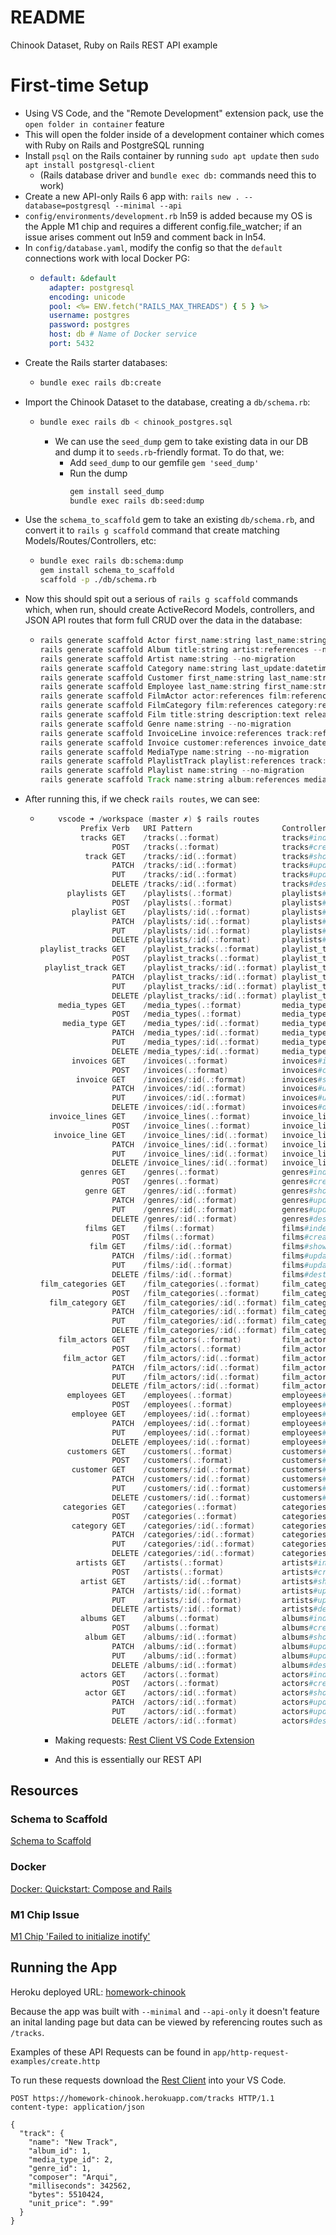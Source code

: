 # README

Chinook Dataset, Ruby on Rails REST API example

# First-time Setup

- Using VS Code, and the "Remote Development" extension pack, use the `open folder in container` feature
- This will open the folder inside of a development container which comes with Ruby on Rails and PostgreSQL running
- Install `psql` on the Rails container by running `sudo apt update` then `sudo apt install postgresql-client`
  - (Rails database driver and `bundle exec db:` commands need this to work)
- Create a new API-only Rails 6 app with: `rails new . --database=postgresql --minimal --api`
- `config/environments/development.rb` ln59 is added because my OS is the Apple M1 chip and requires a different config.file_watcher; if an issue arises comment out ln59 and comment back in ln54.
- In `config/database.yaml`, modify the config so that the `default` connections work with local Docker PG:
  - ```yaml
    default: &default
      adapter: postgresql
      encoding: unicode
      pool: <%= ENV.fetch("RAILS_MAX_THREADS") { 5 } %>
      username: postgres
      password: postgres
      host: db # Name of Docker service
      port: 5432
    ```
- Create the Rails starter databases:
  - ```sh
    bundle exec rails db:create
    ```
- Import the Chinook Dataset to the database, creating a `db/schema.rb`:
  - ```sh
    bundle exec rails db < chinook_postgres.sql
    ```
    - We can use the `seed_dump` gem to take existing data in our DB and dump it to `seeds.rb`-friendly format. To do that, we:
      - Add `seed_dump` to our gemfile `gem 'seed_dump'` 
      - Run the dump
        ```sh
        gem install seed_dump
        bundle exec rails db:seed:dump
        ```
- Use the `schema_to_scaffold` gem to take an existing `db/schema.rb`, and convert it to `rails g scaffold` command that create matching Models/Routes/Controllers, etc:
  - ```sh
    bundle exec rails db:schema:dump
    gem install schema_to_scaffold
    scaffold -p ./db/schema.rb
    ```
- Now this should spit out a serious of `rails g scaffold` commands which, when run, should create ActiveRecord Models, controllers, and JSON API routes that form full CRUD over the data in the database:
  - ```groovy
    rails generate scaffold Actor first_name:string last_name:string last_update:datetime --no-migration
    rails generate scaffold Album title:string artist:references --no-migration
    rails generate scaffold Artist name:string --no-migration
    rails generate scaffold Category name:string last_update:datetime --no-migration
    rails generate scaffold Customer first_name:string last_name:string company:string address:string city:string state:string country:string   postal_code:string phone:string fax:string email:string support_rep:references --no-migration
    rails generate scaffold Employee last_name:string first_name:string title:string reports_to:integer birth_date:datetime hire_date:datetime address:string   city:string state:string country:string postal_code:string phone:string fax:string email:string --no-migration
    rails generate scaffold FilmActor actor:references film:references last_update:datetime --no-migration
    rails generate scaffold FilmCategory film:references category:references last_update:datetime --no-migration
    rails generate scaffold Film title:string description:text release_year:integer language:references rental_duration:integer rental_rate:decimal   length:integer replacement_cost:decimal rating:text last_update:datetime special_features:text fulltext:tsvector --no-migration
    rails generate scaffold Genre name:string --no-migration
    rails generate scaffold InvoiceLine invoice:references track:references unit_price:decimal quantity:integer --no-migration
    rails generate scaffold Invoice customer:references invoice_date:datetime billing_address:string billing_city:string billing_state:string   billing_country:string billing_postal_code:string total:decimal --no-migration
    rails generate scaffold MediaType name:string --no-migration
    rails generate scaffold PlaylistTrack playlist:references track:references --no-migration
    rails generate scaffold Playlist name:string --no-migration
    rails generate scaffold Track name:string album:references media_type:references genre:references composer:string milliseconds:integer bytes:integer  unit_price:decimal --no-migration
    ```
- After running this, if we check `rails routes`, we can see:
  - ```ps1
        vscode ➜ /workspace (master ✗) $ rails routes
             Prefix Verb   URI Pattern                    Controller#Action
             tracks GET    /tracks(.:format)              tracks#index
                    POST   /tracks(.:format)              tracks#create
              track GET    /tracks/:id(.:format)          tracks#show
                    PATCH  /tracks/:id(.:format)          tracks#update
                    PUT    /tracks/:id(.:format)          tracks#update
                    DELETE /tracks/:id(.:format)          tracks#destroy
          playlists GET    /playlists(.:format)           playlists#index
                    POST   /playlists(.:format)           playlists#create
           playlist GET    /playlists/:id(.:format)       playlists#show
                    PATCH  /playlists/:id(.:format)       playlists#update
                    PUT    /playlists/:id(.:format)       playlists#update
                    DELETE /playlists/:id(.:format)       playlists#destroy
    playlist_tracks GET    /playlist_tracks(.:format)     playlist_tracks#index
                    POST   /playlist_tracks(.:format)     playlist_tracks#create
     playlist_track GET    /playlist_tracks/:id(.:format) playlist_tracks#show
                    PATCH  /playlist_tracks/:id(.:format) playlist_tracks#update
                    PUT    /playlist_tracks/:id(.:format) playlist_tracks#update
                    DELETE /playlist_tracks/:id(.:format) playlist_tracks#destroy
        media_types GET    /media_types(.:format)         media_types#index
                    POST   /media_types(.:format)         media_types#create
         media_type GET    /media_types/:id(.:format)     media_types#show
                    PATCH  /media_types/:id(.:format)     media_types#update
                    PUT    /media_types/:id(.:format)     media_types#update
                    DELETE /media_types/:id(.:format)     media_types#destroy
           invoices GET    /invoices(.:format)            invoices#index
                    POST   /invoices(.:format)            invoices#create
            invoice GET    /invoices/:id(.:format)        invoices#show
                    PATCH  /invoices/:id(.:format)        invoices#update
                    PUT    /invoices/:id(.:format)        invoices#update
                    DELETE /invoices/:id(.:format)        invoices#destroy
      invoice_lines GET    /invoice_lines(.:format)       invoice_lines#index
                    POST   /invoice_lines(.:format)       invoice_lines#create
       invoice_line GET    /invoice_lines/:id(.:format)   invoice_lines#show
                    PATCH  /invoice_lines/:id(.:format)   invoice_lines#update
                    PUT    /invoice_lines/:id(.:format)   invoice_lines#update
                    DELETE /invoice_lines/:id(.:format)   invoice_lines#destroy
             genres GET    /genres(.:format)              genres#index
                    POST   /genres(.:format)              genres#create
              genre GET    /genres/:id(.:format)          genres#show
                    PATCH  /genres/:id(.:format)          genres#update
                    PUT    /genres/:id(.:format)          genres#update
                    DELETE /genres/:id(.:format)          genres#destroy
              films GET    /films(.:format)               films#index
                    POST   /films(.:format)               films#create
               film GET    /films/:id(.:format)           films#show
                    PATCH  /films/:id(.:format)           films#update
                    PUT    /films/:id(.:format)           films#update
                    DELETE /films/:id(.:format)           films#destroy
    film_categories GET    /film_categories(.:format)     film_categories#index
                    POST   /film_categories(.:format)     film_categories#create
      film_category GET    /film_categories/:id(.:format) film_categories#show
                    PATCH  /film_categories/:id(.:format) film_categories#update
                    PUT    /film_categories/:id(.:format) film_categories#update
                    DELETE /film_categories/:id(.:format) film_categories#destroy
        film_actors GET    /film_actors(.:format)         film_actors#index
                    POST   /film_actors(.:format)         film_actors#create
         film_actor GET    /film_actors/:id(.:format)     film_actors#show
                    PATCH  /film_actors/:id(.:format)     film_actors#update
                    PUT    /film_actors/:id(.:format)     film_actors#update
                    DELETE /film_actors/:id(.:format)     film_actors#destroy
          employees GET    /employees(.:format)           employees#index
                    POST   /employees(.:format)           employees#create
           employee GET    /employees/:id(.:format)       employees#show
                    PATCH  /employees/:id(.:format)       employees#update
                    PUT    /employees/:id(.:format)       employees#update
                    DELETE /employees/:id(.:format)       employees#destroy
          customers GET    /customers(.:format)           customers#index
                    POST   /customers(.:format)           customers#create
           customer GET    /customers/:id(.:format)       customers#show
                    PATCH  /customers/:id(.:format)       customers#update
                    PUT    /customers/:id(.:format)       customers#update
                    DELETE /customers/:id(.:format)       customers#destroy
         categories GET    /categories(.:format)          categories#index
                    POST   /categories(.:format)          categories#create
           category GET    /categories/:id(.:format)      categories#show
                    PATCH  /categories/:id(.:format)      categories#update
                    PUT    /categories/:id(.:format)      categories#update
                    DELETE /categories/:id(.:format)      categories#destroy
            artists GET    /artists(.:format)             artists#index
                    POST   /artists(.:format)             artists#create
             artist GET    /artists/:id(.:format)         artists#show
                    PATCH  /artists/:id(.:format)         artists#update
                    PUT    /artists/:id(.:format)         artists#update
                    DELETE /artists/:id(.:format)         artists#destroy
             albums GET    /albums(.:format)              albums#index
                    POST   /albums(.:format)              albums#create
              album GET    /albums/:id(.:format)          albums#show
                    PATCH  /albums/:id(.:format)          albums#update
                    PUT    /albums/:id(.:format)          albums#update
                    DELETE /albums/:id(.:format)          albums#destroy
             actors GET    /actors(.:format)              actors#index
                    POST   /actors(.:format)              actors#create
              actor GET    /actors/:id(.:format)          actors#show
                    PATCH  /actors/:id(.:format)          actors#update
                    PUT    /actors/:id(.:format)          actors#update
                    DELETE /actors/:id(.:format)          actors#destroy
    ```
    - Making requests: 
    <a href='https://marketplace.visualstudio.com/items?itemName=humao.rest-client'>Rest Client VS Code Extension</a>

    - And this is essentially our REST API

## Resources
### Schema to Scaffold
  <a href='https://github.com/frenesim/schema_to_scaffold'>Schema to Scaffold</a>

### Docker
  <a href='https://docs.docker.com/samples/rails/'>
    Docker: Quickstart: Compose and Rails
    </a>

### M1 Chip Issue
  <a href='https://github.com/evilmartians/terraforming-rails/issues/34'>
    M1 Chip 'Failed to initialize inotify' 
    </a>
    
## Running the App

Heroku deployed URL: <a href='https://homework-chinook.herokuapp.com/'>homework-chinook</a>

Because the app was built with `--minimal` and `--api-only` it doesn't feature an inital landing page but data can be viewed by referencing routes such as `/tracks`.

Examples of these API Requests can be found in `app/http-request-examples/create.http`

To run these requests download the <a href='https://marketplace.visualstudio.com/items?itemName=humao.rest-client'>Rest Client</a> into your VS Code.

```
POST https://homework-chinook.herokuapp.com/tracks HTTP/1.1
content-type: application/json

{
  "track": {
    "name": "New Track",
    "album_id": 1,
    "media_type_id": 2,
    "genre_id": 1,
    "composer": "Arqui",
    "milliseconds": 342562,
    "bytes": 5510424,
    "unit_price": ".99"
  }
}
```
